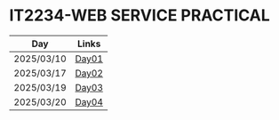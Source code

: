 # IT2234-WEB SERVICE PRACTICAL
| Day  | Links|
|----------|----------|
|2025/03/10 |[Day01](https://github.com/pavani2118/Design-and-Analysis-of-Algorithms/tree/main/Day01)  |
|2025/03/17 |[Day02](https://github.com/pavani2118/IT2234-WEB-SERVICE-PRACTICAL/tree/main/Day02) |
|2025/03/19 |[Day03](https://github.com/pavani2118/IT2234-WEB-SERVICE-PRACTICAL/tree/main/Day03) |
|2025/03/20 |[Day04](https://github.com/pavani2118/IT2234-WEB-SERVICE-PRACTICAL/tree/main/Day04) |

